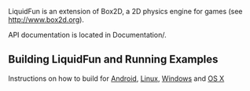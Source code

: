 LiquidFun is an extension of Box2D, a 2D physics engine for games (see http://www.box2d.org).

API documentation is located in Documentation/.

## Building LiquidFun and Running Examples

Instructions on how to build for [Android][], [Linux][], [Windows][] and [OS X][]

  [Android]: BuildingAndroid.md
  [Linux]: BuildingLinux.md
  [Windows]: BuildingWindows.md
  [OS X]: BuildingOSX.md
